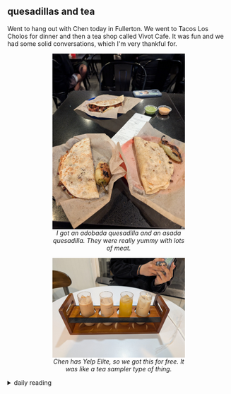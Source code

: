 ## quesadillas and tea

Went to hang out with Chen today in Fullerton. We went to Tacos Los Cholos for dinner and then a tea shop called Vivot Cafe. It was fun and we had some solid conversations, which I'm very thankful for.

<figure>
    <img src="/images/2025/2025-01/2025-01-17-quesadillas-and-tea/quesadillas.jpg"
         alt="pic of Tacos Los Cholos quesadillas" width="300" style="display: block; margin: auto;">
    <figcaption style="display: block; margin: auto; text-align: center; width: 300px;">
        <i>I got an adobada quesadilla and an asada quesadilla. They were really yummy with lots of meat.</i>
    </figcaption>
</figure>

<figure>
    <img src="/images/2025/2025-01/2025-01-17-quesadillas-and-tea/tea.jpg" alt="pic of Vivot Cafe tea drinks" width="300" style="display: block; margin: auto;">
    <figcaption style="display: block; margin: auto; text-align: center; width: 300px;">
        <i>Chen has Yelp Elite, so we got this for free. It was like a tea sampler type of thing.</i>
    </figcaption>
</figure>

<details markdown="1">
<summary>daily reading</summary>

| {{ page.date | date: "%B %-d, %Y" }} |
| :-------------: |
| [Judg. 1; Acts 5; Jer. 14; Matt. 28]({% link _Bible/Bible-year-1.md %}) |
| [BC 28; HC 94-98; CD V: Art. 1-3]({% link _three_forms/three-forms-month-1.md %}) |
| [The Nicene Creed](https://threeforms.org/the-nicene-creed/) |

</details>